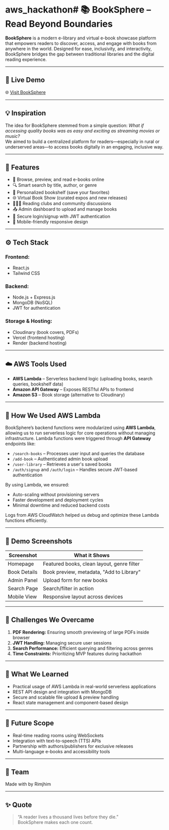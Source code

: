 # aws_hackathon# 📚 BookSphere – Read Beyond Boundaries

**BookSphere** is a modern e-library and virtual e-book showcase platform that empowers readers to discover, access, and engage with books from anywhere in the world. Designed for ease, inclusivity, and interactivity, BookSphere bridges the gap between traditional libraries and the digital reading experience.

---

## 🔗 Live Demo

🌐 [Visit BookSphere](https://your-deployed-link.vercel.app)  


---

## 💡 Inspiration

The idea for BookSphere stemmed from a simple question: _What if accessing quality books was as easy and exciting as streaming movies or music?_  
We aimed to build a centralized platform for readers—especially in rural or underserved areas—to access books digitally in an engaging, inclusive way.

---

## 🚀 Features

- 📖 Browse, preview, and read e-books online
- 🔍 Smart search by title, author, or genre
- 📁 Personalized bookshelf (save your favorites)
- 🌐 Virtual Book Show (curated expos and new releases)
- 🧑‍🤝‍🧑 Reading clubs and community discussions
- 📤 Admin dashboard to upload and manage books
- 🔐 Secure login/signup with JWT authentication
- 📱 Mobile-friendly responsive design

---

## ⚙️ Tech Stack

### Frontend:
- React.js
- Tailwind CSS

### Backend:
- Node.js + Express.js
- MongoDB (NoSQL)
- JWT for authentication

### Storage & Hosting:
- Cloudinary (book covers, PDFs)
- Vercel (frontend hosting)
- Render (backend hosting)

---

## ☁️ AWS Tools Used

- **AWS Lambda** – Serverless backend logic (uploading books, search queries, bookshelf data)
- **Amazon API Gateway** – Exposes RESTful APIs to frontend
- **Amazon S3** – Book storage (alternative to Cloudinary)

---

## 🧠 How We Used AWS Lambda

BookSphere’s backend functions were modularized using **AWS Lambda**, allowing us to run serverless logic for core operations without managing infrastructure. Lambda functions were triggered through **API Gateway** endpoints like:

- `/search-books` – Processes user input and queries the database
- `/add-book` – Authenticated admin book upload
- `/user-library` – Retrieves a user's saved books
- `/auth/signup` and `/auth/login` – Handles secure JWT-based authentication

By using Lambda, we ensured:
- Auto-scaling without provisioning servers
- Faster development and deployment cycles
- Minimal downtime and reduced backend costs

Logs from AWS CloudWatch helped us debug and optimize these Lambda functions efficiently.

---

## 📸 Demo Screenshots

| Screenshot | What it Shows |
|------------|----------------|
| Homepage   | Featured books, clean layout, genre filter |
| Book Details | Book preview, metadata, "Add to Library" |
| Admin Panel | Upload form for new books |
| Search Page | Search/filter in action |
| Mobile View | Responsive layout across devices |

---

## 🧩 Challenges We Overcame

1. **PDF Rendering:** Ensuring smooth previewing of large PDFs inside browser
2. **JWT Handling:** Managing secure user sessions
3. **Search Performance:** Efficient querying and filtering across genres
4. **Time Constraints:** Prioritizing MVP features during hackathon

---

## 🧠 What We Learned

- Practical usage of AWS Lambda in real-world serverless applications
- REST API design and integration with MongoDB
- Secure and scalable file upload & preview handling
- React state management and component-based design

---

## 🏁 Future Scope

- Real-time reading rooms using WebSockets
- Integration with text-to-speech (TTS) APIs
- Partnership with authors/publishers for exclusive releases
- Multi-language e-books and accessibility tools

---

## 🙌 Team

Made with  by Rimjhim 

---

## ✨ Quote

> “A reader lives a thousand lives before they die.”  
> BookSphere makes each one count.

